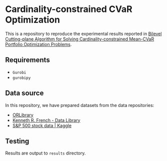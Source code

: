 # Cardinality-constrained CVaR Optimization

This is a repository to reproduce the experimental results reported in [Bilevel Cutting-plane Algorithm for Solving Cardinality-constrained Mean-CVaR Portfolio Optimization Problems](https://arxiv.org/abs/2005.12797).


## Requirements
- `Gurobi`
- `gurobipy`

## Data source
In this repository, we have prepared datasets from the data repositories:
- [ORLibrary](http://people.brunel.ac.uk/~mastjjb/jeb/info.html)
- [Kenneth R. French - Data Library](https://mba.tuck.dartmouth.edu/pages/faculty/ken.french/data_library.html)
- [S&P 500 stock data | Kaggle](https://www.kaggle.com/camnugent/sandp500)

## Testing
Results are output to `results` directory.
